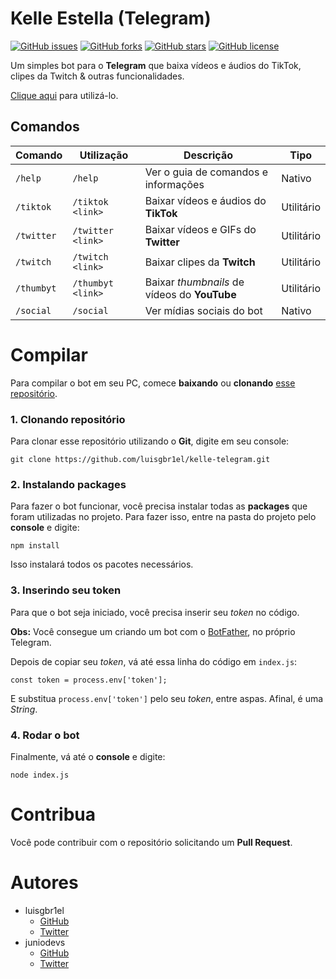 # Kelle Estella (Telegram)


[![GitHub issues](https://img.shields.io/github/issues/luisgbr1el/kelle-telegram?style=flat-square)](https://github.com/luisgbr1el/kelle-telegram/issues)
[![GitHub forks](https://img.shields.io/github/forks/luisgbr1el/kelle-telegram?style=flat-square)](https://github.com/luisgbr1el/kelle-telegram/network)
[![GitHub stars](https://img.shields.io/github/stars/luisgbr1el/kelle-telegram?style=flat-square)](https://github.com/luisgbr1el/kelle-telegram/stargazers)
[![GitHub license](https://img.shields.io/github/license/luisgbr1el/kelle-telegram?style=flat-square)](https://github.com/luisgbr1el/kelle-telegram/blob/main/LICENSE)

Um simples bot para o **Telegram** que baixa vídeos e áudios do TikTok, clipes da Twitch & outras funcionalidades.

[Clique aqui](https://t.me/KelleEstellaBot) para utilizá-lo.

## Comandos
|Comando|Utilização|Descrição|Tipo|
|--|--|--|--|
|`/help`|`/help`|Ver o guia de comandos e informações|Nativo|
|`/tiktok`|`/tiktok <link>`|Baixar vídeos e áudios do **TikTok**|Utilitário|
|`/twitter`|`/twitter <link>`|Baixar vídeos e GIFs do **Twitter**|Utilitário|
|`/twitch`|`/twitch <link>`|Baixar clipes da **Twitch**|Utilitário|
|`/thumbyt`|`/thumbyt <link>`|Baixar *thumbnails* de vídeos do **YouTube**|Utilitário|
|`/social`|`/social`|Ver mídias sociais do bot|Nativo|

# Compilar
Para compilar o bot em seu PC, comece **baixando** ou **clonando** [esse repositório](https://github.com/luisgbr1el/kelle-telegram).
### 1. Clonando repositório
Para clonar esse repositório utilizando o **Git**, digite em seu console:
```
git clone https://github.com/luisgbr1el/kelle-telegram.git
```

### 2. Instalando packages
Para fazer o bot funcionar, você precisa instalar todas as **packages** que foram utilizadas no projeto. Para fazer isso, entre na pasta do projeto pelo **console** e digite:
```
npm install
```
Isso instalará todos os pacotes necessários.

### 3. Inserindo seu token
Para que o bot seja iniciado, você precisa inserir seu *token* no código.

**Obs:** Você consegue um criando um bot com o [BotFather](https://t.me/BotFather), no próprio Telegram.

Depois de copiar seu *token*, vá até essa linha do código em `index.js`:
```
const token = process.env['token'];
```
E substitua `process.env['token']` pelo seu *token*, entre aspas. Afinal, é uma *String*.

### 4. Rodar o bot
Finalmente, vá até o **console** e digite:
```
node index.js
```

# Contribua
Você pode contribuir com o repositório solicitando um **Pull Request**.

# Autores
- luisgbr1el
    - [GitHub](https://github.com/luisgbr1el)
    - [Twitter](https://twitter.com/luisgbr1el)
- juniodevs
    - [GitHub](https://github.com/juniodevs)
    - [Twitter](https://twitter.com/juniodevs)
